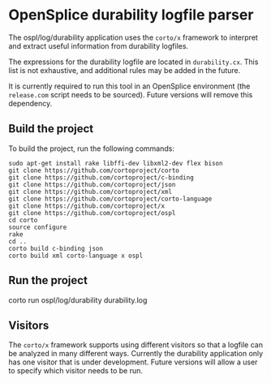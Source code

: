 # OpenSplice durability logfile parser
The ospl/log/durability application uses the `corto/x` framework to interpret and
extract useful information from durability logfiles.

The expressions for the durability logfile are located in `durability.cx`.
This list is not exhaustive, and additional rules may be added in the future.

It is currently required to run this tool in an OpenSplice environment (the
`release.com` script needs to be sourced). Future versions will remove this
dependency.

## Build the project
To build the project, run the following commands:

```
sudo apt-get install rake libffi-dev libxml2-dev flex bison
git clone https://github.com/cortoproject/corto
git clone https://github.com/cortoproject/c-binding
git clone https://github.com/cortoproject/json
git clone https://github.com/cortoproject/xml
git clone https://github.com/cortoproject/corto-language
git clone https://github.com/cortoproject/x
git clone https://github.com/cortoproject/ospl
cd corto
source configure
rake
cd ..
corto build c-binding json
corto build xml corto-language x ospl
```

## Run the project
corto run ospl/log/durability durability.log

## Visitors
The `corto/x` framework supports using different visitors so that a logfile can
be analyzed in many different ways. Currently the durability application only
has one visitor that is under development. Future versions will allow a user to
specify which visitor needs to be run.
